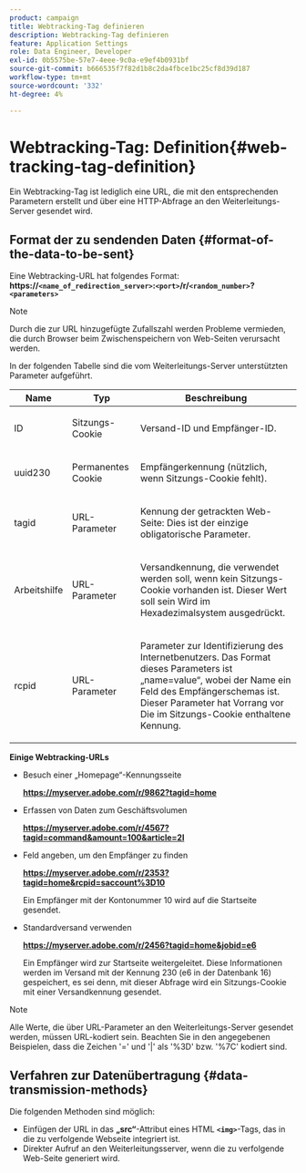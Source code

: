 ```yaml
---
product: campaign
title: Webtracking-Tag definieren
description: Webtracking-Tag definieren
feature: Application Settings
role: Data Engineer, Developer
exl-id: 0b5575be-57e7-4eee-9c0a-e9ef4b0931bf
source-git-commit: b666535f7f82d1b8c2da4fbce1bc25cf8d39d187
workflow-type: tm+mt
source-wordcount: '332'
ht-degree: 4%

---
```


# Webtracking-Tag: Definition{#web-tracking-tag-definition}



Ein Webtracking-Tag ist lediglich eine URL, die mit den entsprechenden Parametern erstellt und über eine HTTP-Abfrage an den Weiterleitungs-Server gesendet wird.

## Format der zu sendenden Daten {#format-of-the-data-to-be-sent}

Eine Webtracking-URL hat folgendes Format: **https://`<name_of_redirection_server>`:`<port>`/r/`<random_number>`?`<parameters>`**

>[!NOTE]
>
>Durch die zur URL hinzugefügte Zufallszahl werden Probleme vermieden, die durch Browser beim Zwischenspeichern von Web-Seiten verursacht werden.

In der folgenden Tabelle sind die vom Weiterleitungs-Server unterstützten Parameter aufgeführt.

<table>
                     <thead>
                        <tr>
                           <th>Name</th>
                           <th>Typ</th>
                           <th>Beschreibung</th> 
                        </tr> 
                     </thead>
                     <tbody>
                        <tr>
                           <td>
                              <p>ID</p> 
                           </td>
                           <td>
                              <p>Sitzungs-Cookie</p> 
                           </td>
                           <td>
                              <p>Versand-ID und Empfänger-ID.</p> 
                           </td> 
                        </tr>
                        <tr>
                           <td>
                              <p>uuid230</p> 
                           </td>
                           <td>
                              <p>Permanentes Cookie</p> 
                           </td>
                           <td>
                              <p>Empfängerkennung (nützlich, wenn Sitzungs-Cookie fehlt).</p> 
                           </td> 
                        </tr>
                        <tr>
                           <td>
                              <p>tagid</p> 
                           </td>
                           <td>
                              <p>URL-Parameter</p> 
                           </td>
                           <td>
                              <p>Kennung der getrackten Web-Seite: Dies ist der einzige obligatorische Parameter.</p> 
                           </td> 
                        </tr>
                        <tr>
                           <td>
                              <p>Arbeitshilfe</p> 
                           </td>
                           <td>
                              <p>URL-Parameter</p> 
                           </td>
                           <td>
                              <p>Versandkennung, die verwendet werden soll, wenn kein Sitzungs-Cookie vorhanden ist. Dieser Wert soll sein
                                 Wird im Hexadezimalsystem ausgedrückt.
                              </p> 
                           </td> 
                        </tr>
                        <tr>
                           <td>
                              <p>rcpid</p> 
                           </td>
                           <td>
                              <p>URL-Parameter</p> 
                           </td>
                           <td>
                              <p>Parameter zur Identifizierung des Internetbenutzers. Das Format dieses Parameters ist „name=value“,
                                 wobei der Name ein Feld des Empfängerschemas ist. Dieser Parameter hat Vorrang vor
                                 Die im Sitzungs-Cookie enthaltene Kennung.
                              </p> 
                           </td> 
                        </tr> 
                     </tbody>  
                  </table>

**Einige Webtracking-URLs**

* Besuch einer „Homepage“-Kennungsseite

  **https://myserver.adobe.com/r/9862?tagid=home**

* Erfassen von Daten zum Geschäftsvolumen

  **https://myserver.adobe.com/r/4567?tagid=command&amount=100&article=2l**

* Feld angeben, um den Empfänger zu finden

  **https://myserver.adobe.com/r/2353?tagid=home&rcpid=saccount%3D10**

  Ein Empfänger mit der Kontonummer 10 wird auf die Startseite gesendet.

* Standardversand verwenden

  **https://myserver.adobe.com/r/2456?tagid=home&jobid=e6**

  Ein Empfänger wird zur Startseite weitergeleitet. Diese Informationen werden im Versand mit der Kennung 230 (e6 in der Datenbank 16) gespeichert, es sei denn, mit dieser Abfrage wird ein Sitzungs-Cookie mit einer Versandkennung gesendet.

>[!NOTE]
>
>Alle Werte, die über URL-Parameter an den Weiterleitungs-Server gesendet werden, müssen URL-kodiert sein. Beachten Sie in den angegebenen Beispielen, dass die Zeichen &#39;=&#39; und &#39;|&#39; als &#39;%3D&#39; bzw. &#39;%7C&#39; kodiert sind.

## Verfahren zur Datenübertragung {#data-transmission-methods}

Die folgenden Methoden sind möglich:

* Einfügen der URL in das **„src“**-Attribut eines HTML **`<img>`**-Tags, das in die zu verfolgende Webseite integriert ist.
* Direkter Aufruf an den Weiterleitungsserver, wenn die zu verfolgende Web-Seite generiert wird.
